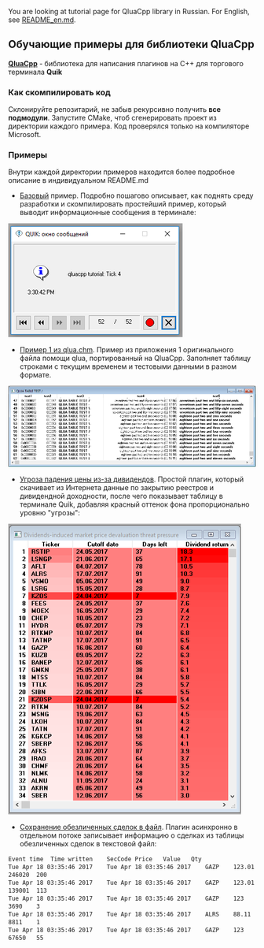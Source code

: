 You are looking at tutorial page for QluaCpp library in Russian. For English, see [README_en.md](README_en.md).

## Обучающие примеры для библиотеки QluaCpp ##

[**QluaCpp**](https://github.com/elelel/qluacpp) - библиотека для написания плагинов на C++ для торгового терминала **Quik**

### Как скомпилировать код ###
Склонируйте репозитарий, не забыв рекурсивно получить **все подмодули**.
Запустите CMake, чтоб сгенерировать проект из директории каждого примера. 
Код проверялся только на компиляторе Microsoft.

### Примеры ###

Внутри каждой директории примеров находится более подробное описание в индивидуальном README.md

 - [Базовый](basic_tutorial) пример. Подробно пошагово описывает, как поднять среду разработки и скомпилировать простейший пример, который выводит информационные сообщения в терминале:
 
 ![Информационное сообщение с тиком](basic_tutorial/doc/message_screenshot.png)
 
 - [Пример 1 из qlua.chm](qlua_chm_ex1). Пример из приложения 1 оригинального файла помощи qlua, портированный на QluaCpp. Заполняет таблицу строками с текущим временем и тестовыми данными в разном формате.
 
 ![Пример отображения таблицы скрипта из приложения 1 qlua.chm](qlua_chm_ex1/doc/qlua_chm_ex1.png)

 - [Угроза падения цены из-за дивидендов](dividend_threat). Простой плагин, который скачивает из Интернета данные по закрытию реестров и дивидендной доходности, после чего показывает таблицу в терминале Quik, добавляя красный оттенок фона пропорционально уровню "угрозы":

 ![Dividend threat screenshot](dividend_threat/doc/table_screenshot.png)

- [Сохранение обезличенных сделок в файл](log_all_trades). Плагин асинхронно в отдельном потоке записывает информацию о сделках из таблицы обезличенных сделок в текстовой файл:

```
Event time	Time written	SecCode	Price	Value	Qty
Tue Apr 18 03:35:46 2017	Tue Apr 18 03:35:46 2017	GAZP	123.01	246020	200
Tue Apr 18 03:35:46 2017	Tue Apr 18 03:35:46 2017	GAZP	123.01	139001	113
Tue Apr 18 03:35:46 2017	Tue Apr 18 03:35:46 2017	GAZP	123	3690	3
Tue Apr 18 03:35:46 2017	Tue Apr 18 03:35:46 2017	ALRS	88.11	8811	1
Tue Apr 18 03:35:46 2017	Tue Apr 18 03:35:46 2017	GAZP	123	67650	55
```


